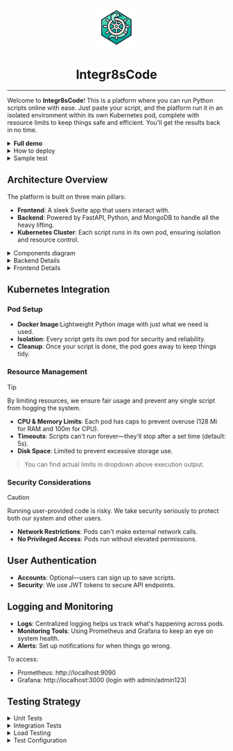 <p align="center">
 <img src="./files_for_readme/logo.png" alt="Integr8sCode Logo" width="100" height="100">
 <h1 align="center"><b>Integr8sCode</b></h1>
</p>

---

Welcome to **Integr8sCode**! This is a platform where you can run Python scripts online with ease. Just paste your
script, and the platform run it in an isolated environment within its own Kubernetes pod, complete with resource limits
to keep
things safe and efficient. You'll get the results back in no time.


<details>
<summary><b>Full demo</b></summary>
 
https://github.com/user-attachments/assets/5501579f-1478-4374-a7d8-0d65c14a6c33

</details>

<details>
<summary>How to deploy</summary>

**Backend:**

1. Change directory to `backend`

```bash
cd backend
```

2. Create a certs folder

```bash 
mkdir certs
```

3. Enable Kubernetes in Docker Desktop

- In Docker Desktop => Settings => Kubernetes, check `Enable Kubernetes`.
- Let Docker Desktop spin up the single-node cluster. Confirm it’s running:
```bash
kubectl cluster-info
```

Should show something like:
``` 
Kubernetes control plane is running at https://kubernetes.docker.internal:6443
```

4. Create a Service Account and Token 

```bash 
kubectl create serviceaccount integr8scode-sa -n default
kubectl create clusterrolebinding integr8scode-sa-admin-binding --clusterrole=cluster-admin --serviceaccount=default:integr8scode-sa
kubectl create token integr8scode-sa -n default --duration=24h
```

After 3rd command, you’ll get back a JWT token string. That’s what you’ll paste into your `kubeconfig.yaml` as the `token:` property.

5. Extract Docker Desktop’s CA Certificate

Docker Desktop’s Kubernetes cluster uses a root CA that’s separate from your self-signed one. 
The certificate-authority-data or certificate-authority in your local `~/.kube/config` (or `%USERPROFILE%\.kube\config`
on Windows) is the Docker Desktop CA you want to trust inside the container.

```bash 
kubectl config view --raw -o jsonpath="{.clusters[?(@.name=='docker-desktop')].cluster.certificate-authority-data}" \
  | base64 --decode \
  > ./certs/docker-desktop-ca.crt
```

On Windows: it's complicated. Do following: 

```bash 
kubectl config view --raw -o jsonpath="{.clusters[?(@.name=='docker-desktop')].cluster.certificate-authority-data}"
```

will return some string starting with `LS0..`. You need to decode it to get the certificate itself, simplest way is to
use online base64 decoder, like [this one](https://www.base64decode.org/). Copy the string and paste it into the decoder, 
then copy the decoded string and save it to `./certs/docker-desktop-ca.crt` file (last line should be empty!).

6. Generate Self-Signed Certificates for FastAPI

While in `/backend`:

> Idea about using OpenSSL from Git in Win came from [here](https://stackoverflow.com/a/51757939), if needed - change commands below accordingly. 

```bash 
openssl req -x509 -newkey rsa:4096 -nodes -keyout ./certs/server.key -out ./certs/server.crt -days 365 -subj "/C=US/ST=Test/L=Test/O=Test Org/CN=localhost"
```
Win:
```bash 
` & "C:\Program Files\Git\usr\bin\openssl.exe" req -x509 -newkey rsa:4096 -nodes -keyout ./certs/server.key -out ./certs/server.crt -days 365 -subj "/C=US/ST=Test/L=Test/O=Test Org/CN=localhost"` 
```

You’ll now have:
``` 
backend/
  certs/
    docker-desktop-ca.crt  # Step 5
    server.key             # Step 6
    server.crt             # Step 6
```

7. Change `kubeconfig.yaml`

``` 
apiVersion: v1
kind: Config
clusters:
- name: docker-desktop
  cluster:
    server: https://kubernetes.docker.internal:6443
    certificate-authority: /app/certs/docker-desktop-ca.crt
users:
- name: integr8scode-sa
  user:
    token: <paste here output from `kubectl create token integr8scode-sa ..`, should start presumably with `ey..`>
contexts:
- name: integr8scode
  context:
    cluster: docker-desktop
    user: integr8scode-sa
current-context: integr8scode
```

8. Now call `docker-compose up --build` - that will download all required stuff and start the backend part. 
Backend will be available at `https://0.0.0.0:443`.

**Frontend:**

1. Change directory to `frontend`

```bash
cd frontend
```

2. Install dependencies: `npm install`

```bash
npm install
```

3. Generate self-signed private key for SSL/TLS encryption: 

- Windows 10: ` & "C:\Program Files\Git\usr\bin\openssl.exe" req -x509 -newkey rsa:4096 -keyout ./server.key -out ./server.crt -days 365 -nodes -keyout ./server.key -out ./server.crt -subj "/CN=localhost"`
- Mac: `openssl req -x509 -newkey rsa:4096 -nodes -keyout ./certs/server.key -out ./certs/server.crt -days 365 -nodes -keyout ./server.key -out ./server.crt -subj "/CN=localhost"`


4. Build the app: `npm run dev`

```bash
npm run dev
```
5. The frontend will be available at `https://localhost:5001/`.

If the browser shows a security warning, it's because the certificate is self-signed. You have to proceed by accepting 
the risk and continuing to the site.

Except that, you may find out following (at least, in Chrome): 

> Failed to load resource: net::ERR_FAILED - for `/api/v1/k8s-limits:1`

This error effectively means that K8s cluster isn't started: thus, go to Docker Desktop => Settings => Kubernetes => Enable Kubernetes
and check if K8s is enabled - it should be. If not - enable it, wait till it will be, then:

```bash 
docker-compose down -v
docker-compose up --build
```

Effectively, you will need to rebuild images and restart containers.

</details>

<details>
<summary>Sample test</summary>

You can check correctness of start by running a sample test script:
1. Open website at `https://localhost:5001/`, go to Editor
2. In code window, paste following code:
```python 
from typing import TypeGuard

def is_string(value: object) -> TypeGuard[str]:
    return isinstance(value, str)

def example_function(data: object):
    match data:  # Match statement introduced in Python 3.10
        case int() if data > 10:
            print("An integer greater than 10")
        case str() if is_string(data):
            print(f"A string: {data}")
        case _:
            print("Something else")

example_function(15)
example_function("hello")
example_function([1, 2, 3])
```

First, select `>= Python 3.10` and run script, will output: 
``` 
Status: completed
Execution ID: <some hex number>
Output:
  An integer greater than 10
  A string: hello
  Something else
```

Then, select `< Python 3.10` and do the same: 
``` 
Status: completed
Execution ID: <some other hex number>
Output:
  File "/scripts/script.py", line 7
    match data:  # Match statement introduced in Python 3.10
          ^
SyntaxError: invalid syntax
```
This shows that pods with specified python versions are creating and working as expected. Btw, the latter throws error 
cause `match-case` was introduced first in `Python 3.10`.

</details>


## Architecture Overview

The platform is built on three main pillars:

- **Frontend**: A sleek Svelte app that users interact with.
- **Backend**: Powered by FastAPI, Python, and MongoDB to handle all the heavy lifting.
- **Kubernetes Cluster**: Each script runs in its own pod, ensuring isolation and resource control.

<details>
<summary>Components diagram</summary>

<img src="./files_for_readme/components-diagram.png">

</details>

<details>
<summary>Backend Details</summary>

### Script Execution Workflow

Here's how your script gets executed:

1. **Receive Script**: You send your code via the `/execute` endpoint.
2. **Spin Up Pod**: K8s creates a new pod for your script.
3. **Run Script**: Your code is executed in the pod.
4. **Capture Output**: Any output or errors are recorded.
5. **Store Results**: Everything gets saved in MongoDB.
6. **Update Status**: Execution status is updated for you.

### Database Design

MongoDB setup includes an `executions` collection:

- **Fields**:
    - `execution_id`: Unique ID for each execution.
    - `script`: The code provided.
    - `output`: What the script printed out.
    - `errors`: Any errors that occurred.
    - `status`: Whether your script is in the process (`queued`, `running`, `completed`, `failed`).
    - `created_at` and `updated_at`: Timestamps for tracking.

</details>

<details>
<summary>Frontend Details</summary>

### User Interface Components

Svelte app includes:

- **Code Editor**: A place to write or paste Python code.
- **Run Button**: Kick off the execution.
- **Output Area**: See the results or errors from the script.
- **Status Display**: Know if your script is queued, running, or done.

### State Management

- **Stores**: Svelte's built-in stores are used to keep track of your script and its execution status.
- **API Calls**: Functions that talk to backend endpoints and handle responses smoothly.

</details>

## Kubernetes Integration

### Pod Setup

- **Docker Image**:Lightweight Python image with just what we need is used.
- **Isolation**: Every script gets its own pod for security and reliability.
- **Cleanup**: Once your script is done, the pod goes away to keep things tidy.

### Resource Management

> [!TIP]
> By limiting resources, we ensure fair usage and prevent any single script from hogging the system.

- **CPU & Memory Limits**: Each pod has caps to prevent overuse (128 Mi for RAM and 100m for CPU).
- **Timeouts**: Scripts can't run forever—they'll stop after a set time (default: 5s).
- **Disk Space**: Limited to prevent excessive storage use.

> You can find actual limits in dropdown above execution output. 

### Security Considerations

> [!CAUTION]
> Running user-provided code is risky. We take security seriously to protect both our system and other users.

- **Network Restrictions**: Pods can't make external network calls.
- **No Privileged Access**: Pods run without elevated permissions.

## User Authentication

- **Accounts**: Optional—users can sign up to save scripts.
- **Security**: We use JWT tokens to secure API endpoints.

## Logging and Monitoring

- **Logs**: Centralized logging helps us track what's happening across pods.
- **Monitoring Tools**: Using Prometheus and Grafana to keep an eye on system health.
- **Alerts**: Set up notifications for when things go wrong.

To access:

- Prometheus: http://localhost:9090
- Grafana: http://localhost:3000 (login with admin/admin123)

## Testing Strategy

<details>
<summary>Unit Tests</summary>

**Repository Tests**: Testing individual database operations

- Located in `tests/unit/test_repositories/`
- Testing CRUD operations for each model
- Using real MongoDB test instance
- Ensuring data integrity and constraints
- Running with pytest-asyncio for async operations

**Service Tests**: Testing business logic and service layer

- Located in `tests/unit/test_services/`
- Testing service methods independently
- Using actual repositories with test database
- Ensuring proper error handling
- Verifying state changes and data transformations

</details>

<details>
<summary>Integration Tests</summary>

**API Endpoint Tests**: Testing complete HTTP workflows

- Located in `tests/integration/test_api_endpoints.py`
- Testing all REST endpoints
- Using FastAPI TestClient
- Verifying response codes and payloads
- Testing authentication and authorization
- Ensuring proper error responses

**Kubernetes Integration Tests**: Testing pod execution

- Located in `tests/integration/test_k8s_integration.py`
- Testing script execution in pods
- Verifying resource limits and constraints
- Testing cleanup and error scenarios
- Using test Kubernetes cluster

</details>

<details>
<summary>Load Testing</summary>

**Performance Scenarios**: Using Locust for load testing

- Located in `tests/load/`
- Different load profiles:
    - Smoke Test: 1 user, basic functionality
    - Light Load: 10 users, 5 minutes
    - Medium Load: 50 users, 10 minutes
    - Heavy Load: 100 users, 15 minutes
    - Stress Test: 200 users, 30 minutes
- Measuring:
    - Response times
    - Error rates
    - System resource usage
    - Database performance
    - Kubernetes scaling

Main results:

<img src="./files_for_readme/load_testing_results.png">

</details>

<details>
<summary>Test Configuration</summary>

**Environment Setup**:

- `.env.test` for test environment variables
- `pytest.ini` for pytest configuration
- `conftest.py` for shared fixtures
- Docker compose for test dependencies

**Test Database**:

- Separate MongoDB instance for testing
- Fresh database for each test run
- Automated cleanup after tests

**Test Coverage**:

- `pytest-cov` for coverage reporting
- 92% coverage of core functionality
- Coverage reports in HTML and XML

</details>

